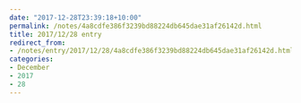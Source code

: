 ```yaml
---
date: "2017-12-28T23:39:18+10:00"
permalink: /notes/4a8cdfe386f3239bd88224db645dae31af26142d.html
title: 2017/12/28 entry
redirect_from:
- /notes/entry/2017/12/28/4a8cdfe386f3239bd88224db645dae31af26142d.html
categories:
- December
- 2017
- 28
---
```

